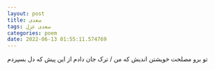```yaml
---
layout: post
title: سعدی
tags: سعدی غزل
categories: poem
date: 2022-06-13 01:55:11.574769
---
```


تو برو مصلحت خویشتن اندیش که من / ترک جان دادم از این پیش که دل بسپردم